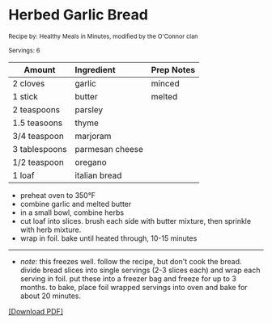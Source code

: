 # Herbed Garlic Bread

<small>Recipe by: Healthy Meals in Minutes, modified by the O'Connor clan</small>

<small>Servings: 6</small>

| Amount       | Ingredient             | Prep Notes |
| ---------    | :--------------------- | :--------- |
| 2 cloves     | garlic                 | minced     |
| 1 stick      | butter                 | melted     |
| 2 teaspoons  | parsley                |            |
| 1.5 teasoons | thyme                  |            |
| 3/4 teaspoon | marjoram               |            |
| 3 tablespoons| parmesan cheese        |            |
| 1/2 teaspoon | oregano                |            |
| 1 loaf       | italian bread          |            |

- preheat oven to 350°F
- combine garlic and melted butter
- in a small bowl, combine herbs
- cut loaf into slices. brush each side with butter mixture, then sprinkle with herb mixture.
- wrap in foil. bake until heated through, 10-15 minutes

---

- _note_: this freezes well. follow the recipe, but don't cook the bread. divide bread slices into single servings (2-3 slices each) and wrap each serving in foil. put these into a freezer bag and freeze for up to 3 months. to bake, place foil wrapped servings into oven and bake for about 20 minutes.

<!-- Tags:
- bread
- easy
- vegetarian
- oven
-->


[\[Download PDF\]](/pdf/sides/herbedgarlicbread.pdf)
